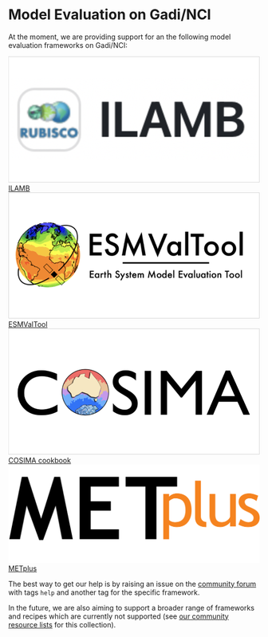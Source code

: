 # Model Evaluation on Gadi/NCI

At the moment, we are providing support for an the following model evaluation frameworks on Gadi/NCI:

<div class="card-container">
    <a href="../model_evaluation_on_gadi/model_evaluation_on_gadi_ilamb" class="aspect1to2-card default-text-color">
        <div class="squared-card-image-container">
            <img src="../../assets/model_evaluation/logo_ilamb.png" alt="ILAMB"></img>
        </div>
        <div class="squared-card-text-container bold">ILAMB</div>
    </a>
    <a href="../model_evaluation_on_gadi/model_evaluation_on_gadi_esmvaltool" class="aspect1to2-card default-text-color">
        <div class="squared-card-image-container">
            <img src="../../assets/model_evaluation/logo_esmvaltool.png" alt="ESMValTool"></img>
        </div>
        <div class="squared-card-text-container bold">ESMValTool</div>
    </a>
</div>
<div class="card-container">
    <a href="../model_evaluation_on_gadi/model_evaluation_on_gadi_pangeo_cosima" class="aspect1to2-card default-text-color">
        <div class="squared-card-image-container">
            <img src="../../assets/model_evaluation/logo_cosima.png" alt="Pangeo/COSIMA"></img>
        </div>
        <div class="squared-card-text-container bold">COSIMA cookbook</div>
    </a>
    <a href="../model_evaluation_on_gadi/model_evaluation_on_gadi_metplus" class="aspect1to2-card default-text-color">
        <div class="squared-card-image-container">
            <img src="../../assets/model_evaluation/METplus_logo.png" alt="METplus"></img>
        </div>
        <div class="squared-card-text-container bold">METplus</div>
    </a>
</div>

The best way to get our help is by raising an issue on the [community forum](https://forum.access-hive.org.au/) with tags `help` and another tag for the specific framework.

In the future, we are also aiming to support a broader range of frameworks and recipes which are currently not supported (see [our community resource lists](../../community_resources/community_med/index.md) for this collection).